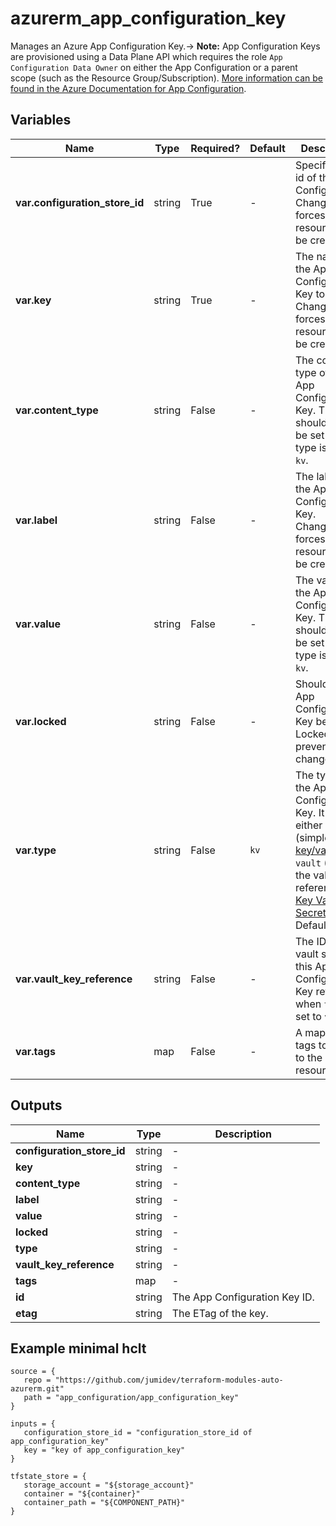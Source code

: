 # azurerm_app_configuration_key

Manages an Azure App Configuration Key.-> **Note:** App Configuration Keys are provisioned using a Data Plane API which requires the role `App Configuration Data Owner` on either the App Configuration or a parent scope (such as the Resource Group/Subscription). [More information can be found in the Azure Documentation for App Configuration](https://docs.microsoft.com/azure/azure-app-configuration/concept-enable-rbac#azure-built-in-roles-for-azure-app-configuration).

## Variables

| Name | Type | Required? |  Default  |  Description |
| ---- | ---- | --------- |  ----------- | ----------- |
| **var.configuration_store_id** | string | True | -  |  Specifies the id of the App Configuration. Changing this forces a new resource to be created. | 
| **var.key** | string | True | -  |  The name of the App Configuration Key to create. Changing this forces a new resource to be created. | 
| **var.content_type** | string | False | -  |  The content type of the App Configuration Key. This should only be set when type is set to `kv`. | 
| **var.label** | string | False | -  |  The label of the App Configuration Key. Changing this forces a new resource to be created. | 
| **var.value** | string | False | -  |  The value of the App Configuration Key. This should only be set when type is set to `kv`. | 
| **var.locked** | string | False | -  |  Should this App Configuration Key be Locked to prevent changes? | 
| **var.type** | string | False | `kv`  |  The type of the App Configuration Key. It can either be `kv` (simple [key/value](https://docs.microsoft.com/azure/azure-app-configuration/concept-key-value)) or `vault` (where the value is a reference to a [Key Vault Secret](https://azure.microsoft.com/en-gb/services/key-vault/). Defaults to `kv`. | 
| **var.vault_key_reference** | string | False | -  |  The ID of the vault secret this App Configuration Key refers to, when `type` is set to `vault`. | 
| **var.tags** | map | False | -  |  A mapping of tags to assign to the resource. | 



## Outputs

| Name | Type | Description |
| ---- | ---- | --------- | 
| **configuration_store_id** | string  | - | 
| **key** | string  | - | 
| **content_type** | string  | - | 
| **label** | string  | - | 
| **value** | string  | - | 
| **locked** | string  | - | 
| **type** | string  | - | 
| **vault_key_reference** | string  | - | 
| **tags** | map  | - | 
| **id** | string  | The App Configuration Key ID. | 
| **etag** | string  | The ETag of the key. | 

## Example minimal hclt

```hcl
source = {
   repo = "https://github.com/jumidev/terraform-modules-auto-azurerm.git" 
   path = "app_configuration/app_configuration_key" 
}

inputs = {
   configuration_store_id = "configuration_store_id of app_configuration_key" 
   key = "key of app_configuration_key" 
}

tfstate_store = {
   storage_account = "${storage_account}" 
   container = "${container}" 
   container_path = "${COMPONENT_PATH}" 
}


```